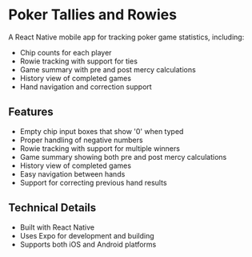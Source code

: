 # Poker Tallies and Rowies

A React Native mobile app for tracking poker game statistics, including:
- Chip counts for each player
- Rowie tracking with support for ties
- Game summary with pre and post mercy calculations
- History view of completed games
- Hand navigation and correction support

## Features
- Empty chip input boxes that show '0' when typed
- Proper handling of negative numbers
- Rowie tracking with support for multiple winners
- Game summary showing both pre and post mercy calculations
- History view of completed games
- Easy navigation between hands
- Support for correcting previous hand results

## Technical Details
- Built with React Native
- Uses Expo for development and building
- Supports both iOS and Android platforms
